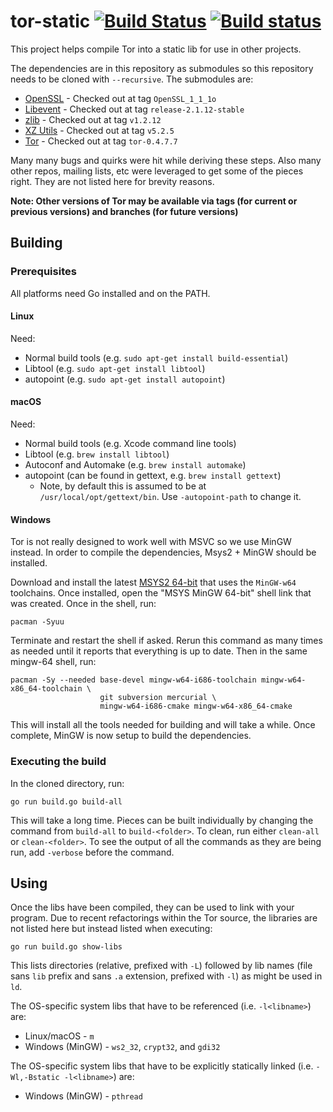 # tor-static [![Build Status](https://travis-ci.org/cretz/tor-static.svg?branch=master)](https://travis-ci.org/cretz/tor-static) [![Build status](https://ci.appveyor.com/api/projects/status/su4pkdrmlki6jd7n?svg=true)](https://ci.appveyor.com/project/cretz/tor-static)

This project helps compile Tor into a static lib for use in other projects.

The dependencies are in this repository as submodules so this repository needs to be cloned with `--recursive`. The
submodules are:

* [OpenSSL](https://github.com/openssl/openssl/) - Checked out at tag `OpenSSL_1_1_1o`
* [Libevent](https://github.com/libevent/libevent) - Checked out at tag `release-2.1.12-stable`
* [zlib](https://github.com/madler/zlib) - Checked out at tag `v1.2.12`
* [XZ Utils](https://git.tukaani.org/?p=xz.git) - Checked out at tag `v5.2.5`
* [Tor](https://github.com/torproject/tor) - Checked out at tag `tor-0.4.7.7`

Many many bugs and quirks were hit while deriving these steps. Also many other repos, mailing lists, etc were leveraged
to get some of the pieces right. They are not listed here for brevity reasons.

**Note: Other versions of Tor may be available via tags (for current or previous versions) and branches (for future
versions)**

## Building

### Prerequisites

All platforms need Go installed and on the PATH.

#### Linux

Need:

* Normal build tools (e.g. `sudo apt-get install build-essential`)
* Libtool (e.g. `sudo apt-get install libtool`)
* autopoint (e.g. `sudo apt-get install autopoint`)

#### macOS

Need:

* Normal build tools (e.g. Xcode command line tools)
* Libtool (e.g. `brew install libtool`)
* Autoconf and Automake (e.g. `brew install automake`)
* autopoint (can be found in gettext, e.g. `brew install gettext`)
  * Note, by default this is assumed to be at `/usr/local/opt/gettext/bin`. Use `-autopoint-path` to change it.

#### Windows

Tor is not really designed to work well with MSVC so we use MinGW instead. In order to compile the dependencies,
Msys2 + MinGW should be installed.

Download and install the latest [MSYS2 64-bit](http://www.msys2.org/) that uses the `MinGW-w64` toolchains. Once
installed, open the "MSYS MinGW 64-bit" shell link that was created. Once in the shell, run:

    pacman -Syuu

Terminate and restart the shell if asked. Rerun this command as many times as needed until it reports that everything is
up to date. Then in the same mingw-64 shell, run:

    pacman -Sy --needed base-devel mingw-w64-i686-toolchain mingw-w64-x86_64-toolchain \
                        git subversion mercurial \
                        mingw-w64-i686-cmake mingw-w64-x86_64-cmake

This will install all the tools needed for building and will take a while. Once complete, MinGW is now setup to build 
the dependencies.

### Executing the build

In the cloned directory, run:

    go run build.go build-all

This will take a long time. Pieces can be built individually by changing the command from `build-all` to
`build-<folder>`. To clean, run either `clean-all` or `clean-<folder>`. To see the output of all the commands as they
are being run, add `-verbose` before the command.

## Using

Once the libs have been compiled, they can be used to link with your program. Due to recent refactorings within the Tor
source, the libraries are not listed here but instead listed when executing:

    go run build.go show-libs

This lists directories (relative, prefixed with `-L`) followed by lib names (file sans `lib` prefix and sans `.a`
extension, prefixed with `-l`) as might be used in `ld`.

The OS-specific system libs that have to be referenced (i.e. `-l<libname>`) are:

* Linux/macOS - `m`
* Windows (MinGW) - `ws2_32`, `crypt32`, and `gdi32`

The OS-specific system libs that have to be explicitly statically linked (i.e. `-Wl,-Bstatic -l<libname>`) are:

* Windows (MinGW) - `pthread`
